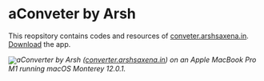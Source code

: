 # aConveter by Arsh
<p>
  This reopsitory contains codes and resources of <a href="https://converter.arshsaxena.in">conveter.arshsaxena.in</a>.
  <br>
  <a href="https://conveter.arshsaxena.in/pages/app">Download</a> the app.
</p>
<img align="center" src="https://raw.githubusercontent.com/arshsaxena/arshsaxena.github.io/aConveter/main/repository-readme-resources/imgs/website-screenshot.png"><i>aConverter by Arsh (<a href="https://converter.arshsaxena.in">converter.arshsaxena.in</a>) on an Apple MacBook Pro M1 running macOS Monterey 12.0.1.</i>
